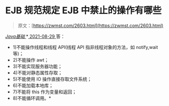 <!--yml
category: 未分类
date: 0001-01-01 00:00:00
--->

# EJB 规范规定 EJB 中禁止的操作有哪些

> 原文：[https://zwmst.com/2603.html](https://zwmst.com/2603.html)

   [ *Java基础* ](https://zwmst.com/java%e5%9f%ba%e7%a1%80)*[ <time datetime="2021-08-29T11:19:47+08:00"> 2021-08-29 </time> ](https://zwmst.com/2603.html)  答：

*   1)不能操作线程和线程 API(线程 API 指非线程对象的方法，如 notify,wait等)；
*   2)不能操作 awt；
*   3)不能实现服务器功能；
*   4)不能对静态属性存取；
*   5)不能使用 IO 操作直接存取文件系统；
*   6)不能加载本地库；
*   7)不能将 this 作为变量和返回；
*   8)不能循环调用。*